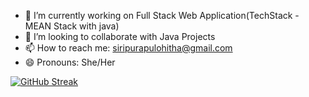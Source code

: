 - 🔭 I’m currently working on Full Stack Web Application(TechStack - MEAN Stack with java)
- 👯 I’m looking to collaborate with Java Projects
- 📫 How to reach me: siripurapulohitha@gmail.com
- 😄 Pronouns: She/Her

[![GitHub Streak](https://streak-stats.demolab.com?user=lohithasiripurapu&theme=dark&hide_current_streak=true)](https://git.io/streak-stats)

